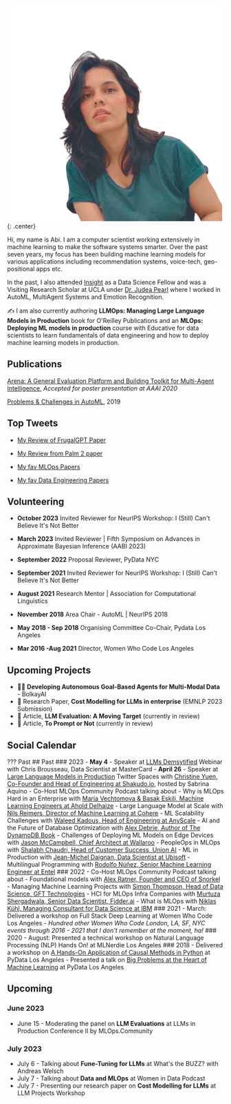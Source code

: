 ![abi](\full-abi.png){: .center}

Hi, my name is Abi. I am a computer scientist working extensively in machine learning to make the software systems smarter. Over the past seven years, my focus has been building machine learning models for various applications including recommendation systems, voice-tech, geo-positional apps etc. 

In the past, I also attended [Insight](https://insightfellows.com/data-science) as a Data Science Fellow and was a Visiting Research Scholar at UCLA under [Dr. Judea Pearl](http://bayes.cs.ucla.edu/jp_home.html) where I worked in AutoML, MultiAgent Systems and Emotion Recognition.

✍️ I am also currently authoring **LLMOps: Managing Large Language Models in Production** book for O'Reilley Publications and an **MLOps: Deploying ML models in production** course with Educative for data scientists to learn fundamentals of data engineering and how to deploy machine learning models in production.

## Publications
[Arena: A General Evaluation Platform and Building Toolkit for Multi-Agent Intelligence](https://ojs.aaai.org/index.php/AAAI/article/view/6216), *Accepted for poster presentation at AAAI 2020*

[Problems & Challenges in AutoML](posts/automl-problems-2018/), 2019

## Top Tweets
- [My Review of FrugalGPT Paper](https://twitter.com/GoAbiAryan/status/1657033209329209348?s=20)

- [My Review from Palm 2 paper](https://twitter.com/GoAbiAryan/status/1656650856140537858?s=20)

- [My fav MLOps Papers](https://twitter.com/GoAbiAryan/status/1580852750526468097?s=20)

- [My fav Data Engineering Papers](https://twitter.com/GoAbiAryan/status/1629151405125812225?s=20)

## Volunteering
- **October 2023** Invited Reviewer for NeurIPS Workshop: I (Still) Can't Believe It's Not Better

- **March 2023** Invited Reviewer | Fifth Symposium on Advances in Approximate Bayesian Inference (AABI 2023)

- **September 2022** Proposal Reviewer, PyData NYC

- **September 2021** Invited Reviewer for NeurIPS Workshop: I (Still) Can't Believe It's Not Better

- **August 2021** Research Mentor | Association for Computational Linguistics

- **November 2018** Area Chair - AutoML | NeurIPS 2018

- **May 2018 - Sep 2018** Organising Committee Co-Chair, Pydata Los Angeles

- **Mar 2016 -Aug 2021** Director, Women Who Code Los Angeles

## Upcoming Projects
- 👩‍💻 **Developing Autonomous Goal-Based Agents for Multi-Modal Data** - BolkayAI
- 📜 Research Paper, **Cost Modelling for LLMs in enterprise** (EMNLP 2023 Submission)
- 📝 Article, **LLM Evaluation: A Moving Target** (currently in review)
- 📝 Article, **To Prompt or Not** (currently in review)

## Social Calendar
??? Past
    ##  Past
    ### 2023
    - **May 4** - Speaker at [LLMs Demsytified](https://www.linkedin.com/events/llmsdemsytifiedwithchris-abi7057602763823730688/comments/) Webinar with Chris Brousseau, Data Scientist at MasterCard
    - **April 26** - Speaker at [Large Language Models in Production](https://twitter.com/i/spaces/1BRKjZelnOpKw?s=20) Twitter Spaces with  [Christine Yuen, Co-Founder and Head of Engineering at Shakudo.io](https://ca.linkedin.com/in/christinestyuen), hosted by Sabrina Aquino
    - Co-Host MLOps Community Podcast talking about 
        - Why is MLOps Hard in an Enterprise with [Maria Vechtomova & Basak Eskili, Machine Learning Engineers at Ahold Delhaize](https://open.spotify.com/episode/26w3yWLTPiIT3Qja7knavy?si=f28d3be1809d40cb)
        - Large Language Model at Scale with [Nils Reimers, Director of Machine Learning at Cohere](https://open.spotify.com/episode/7khUZhFHo6I33eusrtWlaS?si=a6149e87b90a417d)
        - ML Scalability Challenges with [Waleed Kadous, Head of Engineering at AnyScale](https://open.spotify.com/episode/1ozr3W0hzEYZCZVCH23VT7?si=e3e3bddada314b5e)
        - AI and the Future of Database Optimization with [Alex Debrie, Author of The DynamoDB Book](https://open.spotify.com/episode/77yMIhW9ACpP7UT2DEHP74?si=4b71524830504205)
        - Challenges of Deploying ML Models on Edge Devices with [Jason McCampbell, Chief Architect at Wallaroo](https://open.spotify.com/episode/4iAqMJsmXxh3viZtyxuWbq?si=98771d1568224358)
        - PeopleOps in MLOps with [Shalabh Chaudri, Head of Customer Success, Union AI](https://open.spotify.com/episode/6K7hmNdHvzEx77PYpq1t19?si=e6594f736f784256)
        - ML in Production with [ Jean-Michel Daignan, Data Scientist at Ubisoft](https://open.spotify.com/episode/085vGI7g6SBqgu82WVNuqw?si=4390561d7db24446)
        - Multilingual Programming with [Rodolfo Núñez, Senior Machine Learning Engineer at Entel](https://open.spotify.com/episode/1iLJOngdnmOw6V5khEl22W?si=8f3127dbcbad40b0)
    ### 2022
    - Co-Host MLOps Community Podcast talking about 
        - Foundational models with [Alex Ratner, Founder and CEO of Snorkel](https://open.spotify.com/episode/1KfAvI1Je3ZCNstpSDSH5u?si=f4aeca7c7a4845f8)
        - Managing Machine Learning Projects with [Simon Thompson, Head of Data Science, GFT Technologies](https://open.spotify.com/episode/1M6DdaoQ61CQrx52bTisGv?si=9c2d8bd478524cd6)
        - HCI for MLOps Infra Companies with [Murtuza Shergadwala, Senior Data Scientist, Fidder.ai](https://open.spotify.com/episode/1fpQFtk8NVgRJPhJVX8jhu?si=0ce2a2dffbd04136)
        - What is MLOps with [Niklas Kühl, Managing Consultant for Data Science at IBM](https://open.spotify.com/episode/75GBfKNBPrYKwL4zEon1sI?si=a02874b9b38c4da6)
    ### 2021
    - March: Delivered a workshop on Full Stack Deep Learning at Women Who Code Los Angeles
    - *Hundred other Women Who Code London, LA, SF, NYC events through 2016 - 2021 that I don't remember at the moment, ha!*
    ### 2020
    - August: Presented a technical workshop on Natural Language Processing (NLP) Hands On! at MLNerdie Los Angeles
    ### 2018
    - Delivered a workshop on [A Hands-On Application of Causal Methods in Python](https://pydata.org/la2018/schedule/presentation/10/) at PyData Los Angeles
    - Presented a talk on [Big Problems at the Heart of Machine Learning](https://pydata.org/la2018/schedule/presentation/38/) at PyData Los Angeles

## Upcoming 

### June 2023
- June 15 - Moderating the panel on **LLM Evaluations** at LLMs in Production Conference II by MLOps.Community
### July 2023
- July 6 - Talking about **Fune-Tuning for LLMs** at What's  the BUZZ? with Andreas Welsch
- July 7 - Talking about **Data and MLOps** at Women in Data Podcast
- July 7 - Presenting our research paper on **Cost Modelling for LLMs** at LLM Projects Workshop



<!-- and an independent consultant with over 7 years of experience in the industry where I've worked  in machine learning infrastructure design and model development, integration and deployment at scale for recommender systems, computer vision, natural language processing as well as audio-speech synthesis. You can book my services [here](https://topmate.io/goabiaryan) -->

<!-- ##### Interested in hearing about Data Infrastructure, ML Systems, and new startups/research papers/tools in the MLOps space? -->

<!-- I send out Data Driven Babe. Feel free to sub. No spamming. Just one letter a month. -->

<!-- [Subscribe to my newsletter](datadrivenbabe.substack.com){ .md-button .md-button--primary } -->

<!-- <iframe src="https://datadrivenbabe.substack.com/embed" width="480" height="320" style="border:1px solid #EEE; background:black;" frameborder="10" scrolling="no"></iframe> -->

<!-- This month's newsletter will be about Building Reliable Data Pipelines.  -->
